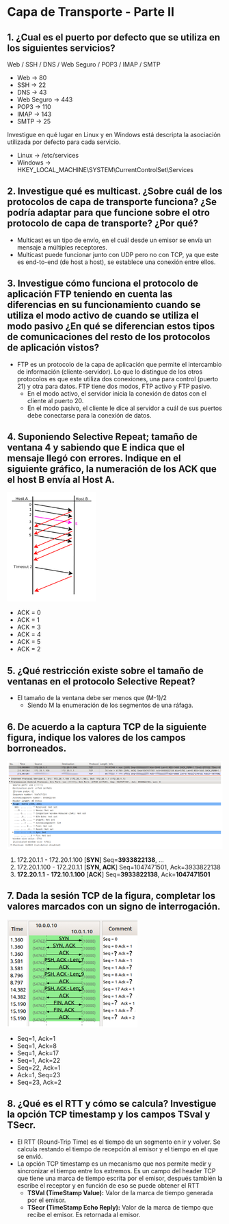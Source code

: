 # Capa de Transporte - Parte II

## 1. ¿Cual es el puerto por defecto que se utiliza en los siguientes servicios?

Web / SSH / DNS / Web Seguro / POP3 / IMAP / SMTP

- Web -> 80
- SSH -> 22
- DNS -> 43
- Web Seguro -> 443
- POP3 -> 110
- IMAP -> 143
- SMTP -> 25

Investigue en qué lugar en Linux y en Windows está descripta la asociación utilizada por defecto para cada servicio.

- Linux -> /etc/services
- Windows -> HKEY_LOCAL_MACHINE\SYSTEM\CurrentControlSet\Services


## 2. Investigue qué es multicast. ¿Sobre cuál de los protocolos de capa de transporte funciona? ¿Se podría adaptar para que funcione sobre el otro protocolo de capa de transporte? ¿Por qué?

- Multicast es un tipo de envío, en el cuál desde un emisor se envía un mensaje a múltiples receptores.
- Multicast puede funcionar junto con UDP pero no con TCP, ya que este es end-to-end (de host a host), se establece una conexión entre ellos.

## 3. Investigue cómo funciona el protocolo de aplicación FTP teniendo en cuenta las diferencias en su funcionamiento cuando se utiliza el modo activo de cuando se utiliza el modo pasivo ¿En qué se diferencian estos tipos de comunicaciones del resto de los protocolos de aplicación vistos?

- FTP es un protocolo de la capa de aplicación que permite el intercambio de información (cliente-servidor). Lo que lo distingue de los otros protocolos es que este utiliza dos conexiones, una para control (puerto 21) y otra para datos. FTP tiene dos modos, FTP activo y FTP pasivo.
  - En el modo activo, el servidor inicia la conexión de datos con el cliente al puerto 20.
  - En el modo pasivo, el cliente le dice al servidor a cuál de sus puertos debe conectarse para la conexión de datos.

## 4. Suponiendo Selective Repeat; tamaño de ventana 4 y sabiendo que E indica que el mensaje llegó con errores. Indique en el siguiente gráfico, la numeración de los ACK que el host B envía al Host A.

![](img/clipboard01.png)

- ACK = 0
- ACK = 1
- ACK = 3
- ACK = 4
- ACK = 5
- ACK = 2

## 5. ¿Qué restricción existe sobre el tamaño de ventanas en el protocolo Selective Repeat?

- El tamaño de la ventana debe ser menos que (M-1)/2
  - Siendo M la enumeración de los segmentos de una ráfaga.

## 6. De acuerdo a la captura TCP de la siguiente figura, indique los valores de los campos borroneados.

![](img/clipboard02.png)

1. 172.20.1.1 - 172.20.1.100 [__SYN__] Seq=__3933822138__, ...
2. 172.20.1.100 - 172.20.1.1 [__SYN, ACK__] Seq=1047471501, Ack=3933822138
3. __172.20.1.1__ - __172.10.1.100__ [__ACK__] Seq=__3933822138__, Ack=__1047471501__

## 7. Dada la sesión TCP de la figura, completar los valores marcados con un signo de interrogación.

![](img/clipboard3.png)

- Seq=1, Ack=1
- Seq=1, Ack=8
- Seq=1, Ack=17
- Seq=1, Ack=22
- Seq=22, Ack=1
- Ack=1, Seq=23
- Seq=23, Ack=2 

## 8. ¿Qué es el RTT y cómo se calcula? Investigue la opción TCP timestamp y los campos TSval y TSecr.

- El RTT (Round-Trip Time) es el tiempo de un segmento en ir y volver. Se calcula restando el tiempo de recepción al emisor y el tiempo en el que se envió.
- La opción TCP timestamp es un mecanismo que nos permite medir y sincronizar el tiempo entre los extremos. Es un campo del header TCP que tiene una marca de tiempo escrita por el emisor, después también la escribe el receptor y en función de eso se puede obtener el RTT
  - __TSVal (TimeStamp Value):__ Valor de la marca de tiempo generada por el emisor.
  - __TSecr (TimeStamp Echo Reply):__ Valor de la marca de tiempo que recibe el emisor. Es retornada al emisor. 